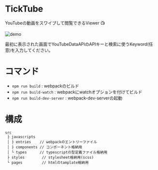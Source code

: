 # TickTube

YouTubeの動画をスワイプして閲覧できるViewer :tv:

![demo](https://github.com/Madogiwa0124/ticktube/blob/master/assets/demo.gif)

最初に表示された画面でYouTubeDataAPIのAPIキーと検索に使うKeyword(任意)を入力してください。

# コマンド

* `npm run build` : webpackのビルド
* `npm run build-watch` : webpackにwatchオプションを付けてビルド
* `npm run build-dev-server` : webpack-dev-serverの起動

# 構成

```
src
 ├ javascripts
 │ ├ entries    // webpackのエントリーファイル
 │ ├ components // コンポーネント格納用
 │ └ types      // typescriptの型定義ファイル格納用
 ├ styles        // stylesheet格納用(scss)
 └ pages         // htmlのtamplate格納用
```
